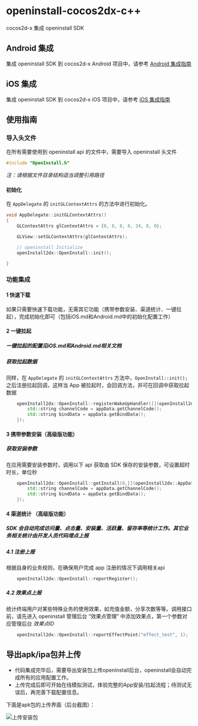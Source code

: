 # openinstall-cocos2dx-c++

cocos2d-x 集成 openinstall SDK

## Android 集成
集成 openinstall SDK 到 cocos2d-x Android 项目中，请参考 [Android 集成指南](README/Android.md)

## iOS 集成
集成 openinstall SDK 到 cocos2d-x iOS 项目中，请参考 [iOS 集成指南](README/iOS.md)

## 使用指南
### 导入头文件
在所有需要使用到 openinstall api 的文件中，需要导入 openinstall 头文件
``` cpp
#include "OpenInstall.h"
```
*注：请根据文件目录结构适当调整引用路径*
#### 初始化
在 `AppDelegate` 的 `initGLContextAttrs` 的方法中进行初始化。
``` cpp
void AppDelegate::initGLContextAttrs()
{
    GLContextAttrs glContextAttrs = {8, 8, 8, 8, 24, 8, 0};

    GLView::setGLContextAttrs(glContextAttrs);

    // openinstall Initialize
    openInstall2dx::OpenInstall::init();

}
```
### 功能集成
#### 1 快速下载
如果只需要快速下载功能，无需其它功能（携带参数安装、渠道统计、一键拉起），完成初始化即可（包括iOS.md和Android.md中的初始化配置工作）

#### 2 一键拉起
##### 一键拉起的配置见iOS.md和Android.md相关文档

##### 获取拉起数据
同样，在 `AppDelegate` 的 `initGLContextAttrs` 方法中，`OpenInstall::init();` 之后注册拉起回调，这样当 App 被拉起时，会回调方法，并可在回调中获取拉起数据
``` cpp
    openInstall2dx::OpenInstall::registerWakeUpHandler([](openInstall2dx::AppData appData){
        std::string channelCode = appData.getChannelCode();
        std::string bindData = appData.getBindData();
    });
```

#### 3 携带参数安装（高级版功能）
##### 获取安装参数
在应用需要安装参数时，调用以下 api 获取由 SDK 保存的安装参数，可设置超时时长，单位秒
``` cpp
    openInstall2dx::OpenInstall::getInstall(8,[](openInstall2dx::AppData appData){
        std::string channelCode = appData.getChannelCode();
        std::string bindData = appData.getBindData();
    });
```

#### 4 渠道统计 （高级版功能）
##### SDK 会自动完成访问量、点击量、安装量、活跃量、留存率等统计工作。其它业务相关统计由开发人员代码埋点上报

##### 4.1 注册上报
根据自身的业务规则，在确保用户完成 app 注册的情况下调用相关api
``` cpp
    openInstall2dx::OpenInstall::reportRegister();
```

##### 4.2 效果点上报
统计终端用户对某些特殊业务的使用效果，如充值金额，分享次数等等。调用接口前，请先进入 openinstall 管理后台 “效果点管理” 中添加效果点，第一个参数对应管理后台 *效果点ID*
``` cpp
    openInstall2dx::OpenInstall::reportEffectPoint("effect_test", 1);
```

## 导出apk/ipa包并上传
- 代码集成完毕后，需要导出安装包上传openinstall后台，openinstall会自动完成所有的应用配置工作。  
- 上传完成后即可开始在线模拟测试，体验完整的App安装/拉起流程；待测试无误后，再完善下载配置信息。  

下面是apk包的上传界面（后台截图）：  

![上传安装包](res/guide2.jpg)
